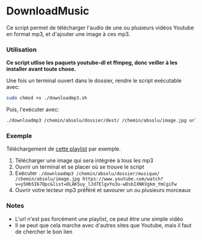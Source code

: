# DownloadMusic
Ce script permet de télécharger l'audio de une ou plusieurs vidéos Youtube en format mp3, et d'ajouter une image à ces mp3.

### Utilisation

**Ce script utlise les paquets youtube-dl et ffmpeg, donc veiller à les installer avant toute chose.**

Une fois un terminal ouvert dans le dossier, rendre le script exécutable avec:
```bash
sudo chmod +x ./downloadmp3.sh
```
Puis, l'exécuter avec:
```bash
./downloadmp3 /chemin/absolu/dossier/dest/ /chemin/absolu/image.jpg url-youtube-musique-ou-playlist
```

### Exemple
Téléchargement de [cette playlist](https://www.youtube.com/watch?v=y5Hb5I67Qpc&list=OLAK5uy_lJd7ElgvYo3u-wDsbIXNKVgkm_YmCgiFw) par exemple.

  1. Télécharger une image qui sera intégrée à tous les mp3
  2. Ouvrir un terminal et se placer où se trouve le script
  3. Exécuter `./downloadmp3 /chemin/absolu/dossier/musique/ /chemin/absolu/image.jpg https://www.youtube.com/watch?v=y5Hb5I67Qpc&list=OLAK5uy_lJd7ElgvYo3u-wDsbIXNKVgkm_YmCgiFw`
  4. Ouvrir votre lecteur mp3 préféré et savourer un ou plusieurs morceaux
  
### Notes
- L'url n'est pas forcément une playlist, ce peut être une simple vidéo
- Il se peut que cela marche avec d'autres sites que Youtube, mais il faut de chercher le bon lien

